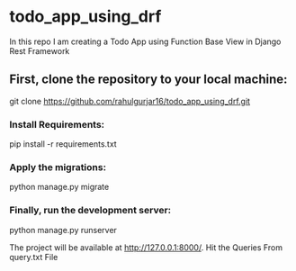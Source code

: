 # todo_app_using_drf
In this repo I am creating a Todo App using Function Base View in Django Rest Framework
## First, clone the repository to your local machine:

git clone https://github.com/rahulgurjar16/todo_app_using_drf.git

### Install Requirements:
pip install -r requirements.txt

### Apply the migrations:
python manage.py migrate

### Finally, run the development server:
python manage.py runserver

The project will be available at http://127.0.0.1:8000/. Hit the Queries From query.txt File

